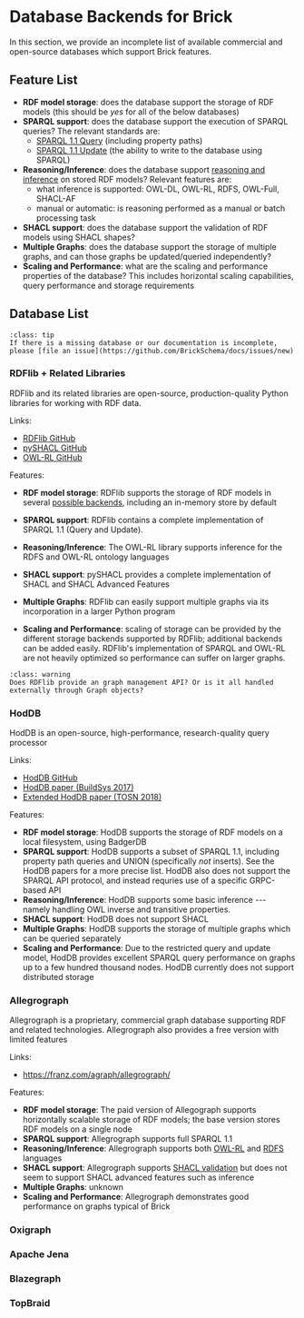 # Database Backends for Brick

In this section, we provide an incomplete list of available commercial and open-source databases which support Brick features.

## Feature List

- **RDF model storage**: does the database support the storage of RDF models (this should be *yes* for all of the below databases)
- **SPARQL support**: does the database support the execution of SPARQL queries? The relevant standards are:
    - [SPARQL 1.1 Query](https://www.w3.org/TR/sparql11-query/) (including property paths)
    - [SPARQL 1.1 Update](https://www.w3.org/TR/sparql11-update/) (the ability to write to the database using SPARQL)
- **Reasoning/Inference**: does the database support [reasoning and inference](../lifecycle/inference) on stored RDF models? Relevant features are:
    - what inference is supported: OWL-DL, OWL-RL, RDFS, OWL-Full, SHACL-AF
    - manual or automatic: is reasoning performed as a manual or batch processing task
- **SHACL support**: does the database support the validation of RDF models using SHACL shapes?
- **Multiple Graphs**: does the database support the storage of multiple graphs, and can those graphs be updated/queried independently?
- **Scaling and Performance**: what are the scaling and performance properties of the database? This includes horizontal scaling capabilities, query performance and storage requirements

## Database List

```{admonition} Info
:class: tip
If there is a missing database or our documentation is incomplete, please [file an issue](https://github.com/BrickSchema/docs/issues/new)
```

### RDFlib + Related Libraries

RDFlib and its related libraries are open-source, production-quality Python libraries for working with RDF data.

Links:
- [RDFlib GitHub](https://github.com/RDFLib/rdflib)
- [pySHACL GitHub](https://github.com/RDFLib/pySHACL)
- [OWL-RL GitHub](https://github.com/RDFLib/OWL-RL)

Features:
- **RDF model storage**: RDFlib supports the storage of RDF models in several [possible backends](https://rdflib.readthedocs.io/en/stable/persistence.html), including an in-memory store by default
- **SPARQL support**: RDFlib contains a complete implementation of SPARQL 1.1 (Query and Update).
- **Reasoning/Inference**: The OWL-RL library supports inference for the RDFS and OWL-RL ontology languages
- **SHACL support**: pySHACL provides a complete implementation of SHACL and SHACL Advanced Features
- **Multiple Graphs**: RDFlib can easily support multiple graphs via its incorporation in a larger Python program

- **Scaling and Performance**: scaling of storage can be provided by the different storage backends supported by RDFlib; additional backends can be added easily. RDFlib's implementation of SPARQL and OWL-RL are not heavily optimized so performance can suffer on larger graphs.

```{admonition} TODO
:class: warning
Does RDFlib provide an graph management API? Or is it all handled externally through Graph objects?
```

### HodDB

HodDB is an open-source, high-performance, research-quality query processor

Links:
- [HodDB GitHub](https://github.com/gtfierro/hoddb)
- [HodDB paper (BuildSys 2017)](http://people.eecs.berkeley.edu/~gtfierro/papers/hoddb.pdf)
- [Extended HodDB paper (TOSN 2018)](http://people.eecs.berkeley.edu/~gtfierro/papers/hoddb_tosn.pdf)

Features:
- **RDF model storage**: HodDB supports the storage of RDF models on a local filesystem, using BadgerDB
- **SPARQL support**: HodDB supports a subset of SPARQL 1.1, including property path queries and UNION (specifically *not* inserts). See the HodDB papers for a more precise list. HodDB also does not support the SPARQL API protocol, and instead requries use of a specific GRPC-based API
- **Reasoning/Inference**: HodDB supports some basic inference --- namely handling OWL inverse and transitive properties.
- **SHACL support**: HodDB does not support SHACL
- **Multiple Graphs**: HodDB supports the storage of multiple graphs which can be queried separately
- **Scaling and Performance**: Due to the restricted query and update model, HodDB provides excellent SPARQL query performance on graphs up to a few hundred thousand nodes. HodDB currently does not support distributed storage

### Allegrograph

Allegrograph is a proprietary, commercial graph database supporting RDF and related technologies. Allegrograph also provides a free version with limited features

Links:
- https://franz.com/agraph/allegrograph/

Features:
- **RDF model storage**: The paid version of Allegograph supports horizontally scalable storage of RDF models; the base version stores RDF models on a single node
- **SPARQL support**: Allegrograph supports full SPARQL 1.1
- **Reasoning/Inference**: Allegrograph supports both [OWL-RL](https://franz.com/agraph/support/documentation/current/materializer.html) and [RDFS](https://franz.com/agraph/support/documentation/current/reasoner-tutorial.html) languages
- **SHACL support**: Allegrograph supports [SHACL validation](https://franz.com/agraph/support/documentation/current/shacl.html) but does not seem to support SHACL advanced features such as inference
- **Multiple Graphs**: unknown
- **Scaling and Performance**: Allegrograph demonstrates good performance on graphs typical of Brick

### Oxigraph

### Apache Jena

### Blazegraph

### TopBraid
